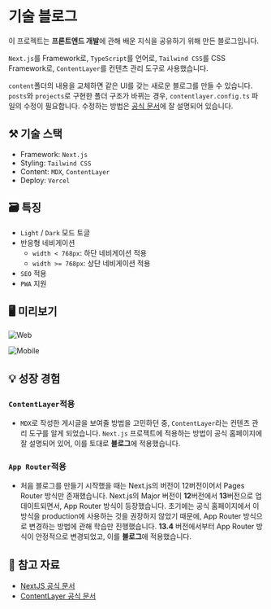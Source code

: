 # 기술 블로그

이 프로젝트는 **프론트엔드 개발**에 관해 배운 지식을 공유하기 위해 만든 블로그입니다.

`Next.js`를 Framework로, `TypeScript`를 언어로, `Tailwind CSS`를 CSS Framework로, `ContentLayer`를 컨텐츠 관리 도구로 사용했습니다.

`content`폴더의 내용을 교체하면 같은 UI를 갖는 새로운 블로그를 만들 수 있습니다. `posts`와 `projects`로 구현한 폴더 구조가 바뀌는 경우, `contentlayer.config.ts` 파일의 수정이 필요합니다. 수정하는 방법은 [공식 문서](https://www.contentlayer.dev/docs/getting-started-cddd76b7#2-define-content-schema)에 잘 설명되어 있습니다.

## ⚒️ 기술 스택

- Framework: `Next.js`
- Styling: `Tailwind CSS`
- Content: `MDX`, `ContentLayer`
- Deploy: `Vercel`

## 🗃️ 특징

- `Light` / `Dark` 모드 토글
- 반응형 네비게이션
  - `width < 768px`: 하단 네비게이션 적용
  - `width >= 768px`: 상단 네비게이션 적용
- `SEO` 적용
- `PWA` 지원

## 🖥️ 미리보기

![Web](https://github.com/woongsnote/woongsnote-dev/assets/83802168/d71b047c-d139-4f0b-b632-536b797c25cf)

![Mobile](https://github.com/woongsnote/woongsnote-dev/assets/83802168/dfafb7fe-e75a-42c5-a31b-8a1f018609ae)

## 💡 성장 경험

### `ContentLayer`적용

- `MDX`로 작성한 게시글을 보여줄 방법을 고민하던 중, `ContentLayer`라는 컨텐츠 관리 도구를 알게 되었습니다. `Next.js` 프로젝트에 적용하는 방법이 공식 홈페이지에 잘 설명되어 있어, 이를 토대로 **블로그**에 적용했습니다.

### `App Router`적용

- 처음 블로그를 만들기 시작했을 때는 Next.js의 버전이 12버전이어서 Pages Router 방식만 존재했습니다. Next.js의 Major 버전이 **12**버전에서 **13**버전으로 업데이트되면서, App Router 방식이 등장했습니다. 초기에는 공식 홈페이지에서 이 방식을 production에 사용하는 것을 권장하지 않았기 때문에, App Router 방식으로 변경하는 방법에 관해 학습만 진행했습니다. **13.4** 버전에서부터 App Router 방식이 안정적으로 변경되었고, 이를 **블로그**에 적용했습니다.

## 📜 참고 자료

- [NextJS 공식 문서](https://nextjs.org/docs)
- [ContentLayer 공식 문서](https://www.contentlayer.dev)
